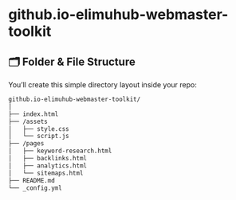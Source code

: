 # github.io-elimuhub-webmaster-toolkit

## 🗂 Folder & File Structure

You’ll create this simple directory layout inside your repo:
```bash
github.io-elimuhub-webmaster-toolkit/
│
├── index.html
├── /assets
│   ├── style.css
│   └── script.js
├── /pages
│   ├── keyword-research.html
│   ├── backlinks.html
│   ├── analytics.html
│   └── sitemaps.html
├── README.md
└── _config.yml
```

